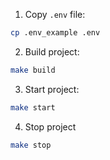 1. Copy `.env` file:

```bash
cp .env_example .env
```

2. Build project:

```bash
make build
```

3. Start project:
```bash
make start
```

4. Stop project
```bash
make stop
```
